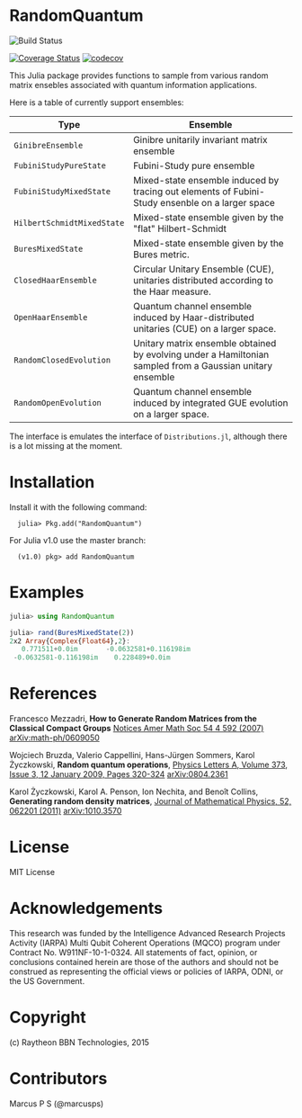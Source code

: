 # RandomQuantum

![Build Status](https://github.com/BBN-Q/RandomQuantum.jl/workflows/CI/badge.svg)
<!---Windows: [![Build Status](https://ci.appveyor.com/api/projects/status/github/BBN-Q/RandomQuantum.jl?branch=master&svg=true)](https://ci.appveyor.com/project/BBN-Q/randomquantum-jl)--->
[![Coverage Status](https://coveralls.io/repos/github/BBN-Q/RandomQuantum.jl/badge.svg?branch=master)](https://coveralls.io/github/BBN-Q/RandomQuantum.jl?branch=master)
[![codecov](https://codecov.io/gh/BBN-Q/RandomQuantum.jl/branch/master/graph/badge.svg)](https://codecov.io/gh/BBN-Q/RandomQuantum.jl)

This Julia package provides functions to sample from various random matrix ensebles
associated with quantum information applications.

Here is a table of currently support ensembles:

Type    | Ensemble
--------|----------
`GinibreEnsemble` | Ginibre unitarily invariant matrix ensemble
`FubiniStudyPureState` | Fubini-Study pure ensemble
`FubiniStudyMixedState` | Mixed-state ensemble induced by tracing out elements of Fubini-Study ensenble on a larger space
`HilbertSchmidtMixedState` | Mixed-state ensemble given by the "flat" Hilbert-Schmidt 
`BuresMixedState` | Mixed-state ensemble given by the Bures metric.
`ClosedHaarEnsemble` | Circular Unitary Ensemble (CUE), unitaries distributed according to the Haar measure.
`OpenHaarEnsemble` | Quantum channel ensemble induced by Haar-distributed unitaries (CUE) on a larger space.
`RandomClosedEvolution` | Unitary matrix ensemble obtained by evolving under a Hamiltonian sampled from a Gaussian unitary ensemble
`RandomOpenEvolution` | Quantum channel ensemble induced by integrated GUE evolution on a larger space.

The interface is emulates the interface of `Distributions.jl`,
although there is a lot missing at the moment.

# Installation

Install it with the following command:

	  julia> Pkg.add("RandomQuantum")
	  
For Julia v1.0 use the master branch:

	  (v1.0) pkg> add RandomQuantum
     
# Examples

```julia
julia> using RandomQuantum

julia> rand(BuresMixedState(2))
2x2 Array{Complex{Float64},2}:
   0.771511+0.0im       -0.0632581+0.116198im
 -0.0632581-0.116198im    0.228489+0.0im    
```

# References

Francesco Mezzadri, **How to Generate Random Matrices from the
Classical Compact Groups** [Notices Amer Math Soc 54 4 592
(2007)](http://www.ams.org/notices/200705/fea-mezzadri-web.pdf)
[arXiv:math-ph/0609050](http://arxiv.org/abs/math-ph/0609050)

Wojciech Bruzda, Valerio Cappellini, Hans-Jürgen Sommers, Karol
Życzkowski, **Random quantum operations**, [Physics Letters A, Volume 373,
Issue 3, 12 January 2009, Pages
320-324](http://www.sciencedirect.com/science/article/pii/S0375960108016885)
[arXiv:0804.2361](http://arxiv.org/abs/0804.2361)

Karol Życzkowski, Karol A. Penson, Ion Nechita, and Benoît Collins,
**Generating random density matrices**, [Journal of Mathematical
Physics, 52, 062201 (2011)](http://dx.doi.org/10.1063/1.3595693)
[arXiv:1010.3570](http://arxiv.org/abs/1010.3570)

# License

MIT License

# Acknowledgements

This research was funded by the Intelligence Advanced Research
Projects Activity (IARPA) Multi Qubit Coherent Operations (MQCO)
program under Contract No. W911NF-10-1-0324. All statements of fact,
opinion, or conclusions contained herein are those of the authors and
should not be construed as representing the official views or policies
of IARPA, ODNI, or the US Government.

# Copyright

(c) Raytheon BBN Technologies, 2015

# Contributors

Marcus P S (@marcusps)
